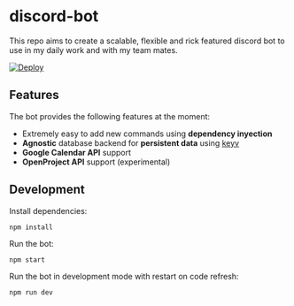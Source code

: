 # discord-bot

This repo aims to create a scalable, flexible and rick featured discord bot to use in my daily work and with my team mates.

[![Deploy](https://www.herokucdn.com/deploy/button.svg)](https://heroku.com/deploy)

## Features

The bot provides the following features at the moment:

* Extremely easy to add new commands using **dependency inyection**
* **Agnostic** database backend for **persistent data** using [keyv](https://github.com/lukechilds/keyv)
* **Google Calendar API** support
* **OpenProject API** support (experimental)

## Development

Install dependencies:

```
npm install
```

Run the bot:

```
npm start
```

Run the bot in development mode with restart on code refresh:

```
npm run dev
```
